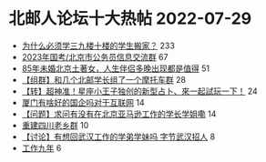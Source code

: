 # 北邮人论坛十大热帖 2022-07-29

- [为什么必须学三九楼十楼的学生搬家？](https://bbs.byr.cn/article/Picture/3325641) 233
- [2023年国考/北京市公务员信息交流群](https://bbs.byr.cn/article/CivilServant/49007) 67
- [85年未婚北京土著女，人生伴侣多晚出现都是值得](https://bbs.byr.cn/article/Friends/2028290) 51
- [【组群】和几个北邮学长组了一个摩托车群](https://bbs.byr.cn/article/Talking/6357353) 28
- [【转】超神准！星座小王子独创的新型占卜、來一起試玩一下！](https://bbs.byr.cn/article/Constellations/326533) 24
- [厦门有啥好的国企吗对于互联网](https://bbs.byr.cn/article/Fujian/462367) 14
- [【问题】求问有没有在北京亚马逊工作的学长学姐嘞](https://bbs.byr.cn/article/Job/2168429) 14
- [重建四川老乡群](https://bbs.byr.cn/article/Sichuan/238269) 10
- [【讨论】有想回武汉工作的学弟学妹吗 字节武汉招人](https://bbs.byr.cn/article/Hubei/398023) 8
- [工作九年](https://bbs.byr.cn/article/WorkLife/1189332) 6


